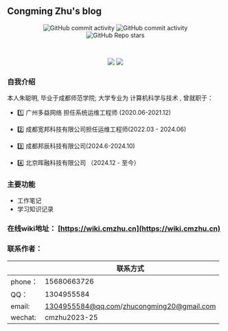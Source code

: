 ## Congming Zhu's blog 



<p align="center">
    <img alt="GitHub commit activity" src="https://img.shields.io/github/commit-activity/t/cmzhublog/cmzhu.cn-blog">
    <img alt="GitHub commit activity" src="https://img.shields.io/github/commit-activity/w/cmzhublog/cmzhu.cn-blog">
   <br />
    <img alt="GitHub Repo stars" src="https://img.shields.io/github/stars/cmzhublog/cmzhu.cn-blog">
</p>

​    

<p align="center">
    <img src="https://github-readme-stats.vercel.app/api/top-langs/?username=cmzhublog&hide_progress=false">
    <img  src="https://github-readme-stats.vercel.app/api?username=cmzhublog&show_icons=true&theme=radical">
</p>







### 自我介绍

本人朱聪明, 毕业于成都师范学院; 大学专业为 计算机科学与技术 , 曾就职于：

- 1️⃣  广州多益网络 担任系统运维工程师 (2020.06-2021.12) 

- 2️⃣ 成都宽邦科技有限公司担任运维工程师(2022.03 - 2024.06)
- 3️⃣ 成都邦辰科技有限公司(2024.6-2024.10)
- 4️⃣ 北京晖融科技有限公司 （2024.12 - 至今）

### 主要功能

- 工作笔记
- 学习知识记录

### 在线wiki地址： [https://wiki.cmzhu.cn](https://wiki.cmzhu.cn)



### 联系作者：

|         | 联系方式                                  |
| ------- | ----------------------------------------- |
| phone： | 15680663726                               |
| QQ：    | 1304955584                                |
| email:  | 1304955584@qq.com/zhucongming20@gmail.com |
| wechat: | cmzhu2023-25                              |

